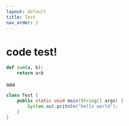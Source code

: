 ```yaml
---
layout: default
title: Test
nav_order: 2
---
```


# code test!

```python
def sum(a, b):
    return a+b
```
aaa
```java
class Test {
    public static void main(String[] args) {
        System.out.pritnln("hello world");
    }
}
```